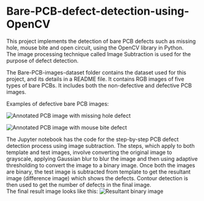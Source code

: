 # Bare-PCB-defect-detection-using-OpenCV

This project implements the detection of bare PCB defects such as missing hole, mouse bite and open circuit, using the OpenCV library in Python. 
<br> The image processing technique called Image Subtraction is used for the purpose of defect detection.

The Bare-PCB-images-dataset folder contains the dataset used for this project, and its details in a README file. It contains RGB images of five types of bare PCBs. It includes both the non-defective and defective PCB images.

Examples of defective bare PCB images:

![Annotated PCB image with missing hole defect](https://user-images.githubusercontent.com/59477814/130058005-02531758-5d4f-47f9-bd61-749155690dab.png)

![Annotated PCB image with mouse bite defect](https://user-images.githubusercontent.com/59477814/130058286-66c584cb-5ba2-46a9-bf30-993c279ef06e.png)


The Jupyter notebook has the code for the step-by-step PCB defect detection process using image subtraction. The steps, which apply to both template and test images, involve converting the original image to grayscale, applying Gaussian blur to blur the image and then using adaptive thresholding to convert the image to a binary image. Once both the images are binary, the test image is subtracted from template to get the resultant image (difference image) which shows the defects. Contour detection is then used to get the number of defects in the final image.
<br> The final result image looks like this:
![Resultant binary image](https://user-images.githubusercontent.com/59477814/130058767-eaa87e94-f658-4914-bcb7-782d21cc78bc.png)
